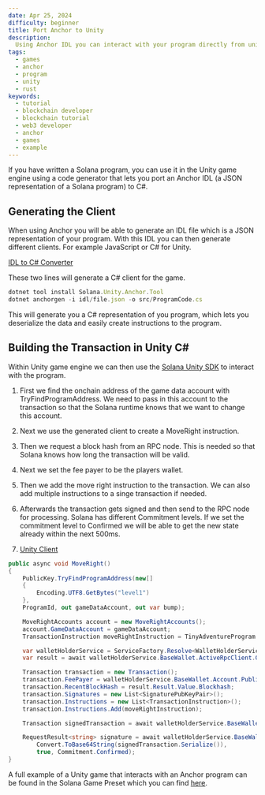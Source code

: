 ```yaml
---
date: Apr 25, 2024
difficulty: beginner
title: Port Anchor to Unity
description:
  Using Anchor IDL you can interact with your program directly from unity
tags:
  - games
  - anchor
  - program
  - unity
  - rust
keywords:
  - tutorial
  - blockchain developer
  - blockchain tutorial
  - web3 developer
  - anchor
  - games
  - example
---
```


If you have written a Solana program, you can use it in the Unity game engine
using a code generator that lets you port an Anchor IDL (a JSON representation
of a Solana program) to C#.

## Generating the Client

When using Anchor you will be able to generate an IDL file which is a JSON
representation of your program. With this IDL you can then generate different
clients. For example JavaScript or C# for Unity.

[IDL to C# Converter](https://github.com/magicblock-labs/Solana.Unity.Anchor)

These two lines will generate a C# client for the game.

```js
dotnet tool install Solana.Unity.Anchor.Tool
dotnet anchorgen -i idl/file.json -o src/ProgramCode.cs
```

This will generate you a C# representation of you program, which lets you
deserialize the data and easily create instructions to the program.

## Building the Transaction in Unity C#

Within Unity game engine we can then use the
[Solana Unity SDK](https://assetstore.unity.com/packages/decentralization/infrastructure/solana-sdk-for-unity-246931)
to interact with the program.

1. First we find the onchain address of the game data account with
   TryFindProgramAddress. We need to pass in this account to the transaction so
   that the Solana runtime knows that we want to change this account.
2. Next we use the generated client to create a MoveRight instruction.
3. Then we request a block hash from an RPC node. This is needed so that Solana
   knows how long the transaction will be valid.
4. Next we set the fee payer to be the players wallet.
5. Then we add the move right instruction to the transaction. We can also add
   multiple instructions to a singe transaction if needed.
6. Afterwards the transaction gets signed and then send to the RPC node for
   processing. Solana has different Commitment levels. If we set the commitment
   level to Confirmed we will be able to get the new state already within the
   next 500ms.

7. [Unity Client](https://github.com/solana-developers/solana-game-examples/tree/main/seven-seas/unity/Assets/SolPlay/Examples/TinyAdventure)

```c#
public async void MoveRight()
{
    PublicKey.TryFindProgramAddress(new[]
    {
        Encoding.UTF8.GetBytes("level1")
    },
    ProgramId, out gameDataAccount, out var bump);

    MoveRightAccounts account = new MoveRightAccounts();
    account.GameDataAccount = gameDataAccount;
    TransactionInstruction moveRightInstruction = TinyAdventureProgram.MoveRight(account, ProgramId);

    var walletHolderService = ServiceFactory.Resolve<WalletHolderService>();
    var result = await walletHolderService.BaseWallet.ActiveRpcClient.GetRecentBlockHashAsync(Commitment.Confirmed);

    Transaction transaction = new Transaction();
    transaction.FeePayer = walletHolderService.BaseWallet.Account.PublicKey;
    transaction.RecentBlockHash = result.Result.Value.Blockhash;
    transaction.Signatures = new List<SignaturePubKeyPair>();
    transaction.Instructions = new List<TransactionInstruction>();
    transaction.Instructions.Add(moveRightInstruction);

    Transaction signedTransaction = await walletHolderService.BaseWallet.SignTransaction(transaction);

    RequestResult<string> signature = await walletHolderService.BaseWallet.ActiveRpcClient.SendTransactionAsync(
        Convert.ToBase64String(signedTransaction.Serialize()),
        true, Commitment.Confirmed);
}
```

A full example of a Unity game that interacts with an Anchor program can be
found in the Solana Game Preset which you can find
[here](/content/guides/games/game-examples.md).
